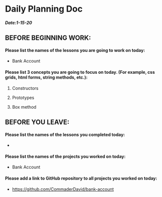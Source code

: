 # Daily Planning Doc

##### Date:1-15-20

## BEFORE BEGINNING WORK:


#### Please list the names of the lessons you are going to work on today:

* Bank Account


#### Please list 3 concepts you are going to focus on today. (For example, css grids, html forms, string methods, etc.):

1. Constructors

2. Prototypes

3. Box method



## BEFORE YOU LEAVE:


#### Please list the names of the lessons you completed today:

*


#### Please list the names of the projects you worked on today:

* Bank Account

#### Please add a link to GitHub repository to all projects you worked on today:

* https://github.com/CommaderDavid/bank-account

